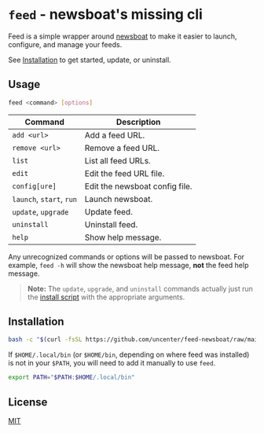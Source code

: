 # `feed` - newsboat's missing cli

Feed is a simple wrapper around [newsboat](https://newsboat.org/) to make it easier to launch, configure, and manage your feeds.

See [Installation](#installation) to get started, update, or uninstall.

## Usage

```sh
feed <command> [options]
```

| Command                  | Description                    |
| ------------------------ | ------------------------------ |
| `add <url>`              | Add a feed URL.                |
| `remove <url>`           | Remove a feed URL.             |
| `list`                   | List all feed URLs.            |
| `edit`                   | Edit the feed URL file.        |
| `config[ure]`            | Edit the newsboat config file. |
| `launch`, `start`, `run` | Launch newsboat.               |
| `update`, `upgrade`      | Update feed.                   |
| `uninstall`              | Uninstall feed.                |
| `help`                   | Show help message.             |

Any unrecognized commands or options will be passed to newsboat. For example, `feed -h` will show the newsboat help message, **not** the feed help message.

> **Note:**
> The `update`, `upgrade`, and `uninstall` commands actually just run the [install script](install.sh) with the appropriate arguments.

## Installation

```sh
bash -c "$(curl -fsSL https://github.com/uncenter/feed-newsboat/raw/main/install.sh)"
```

If `$HOME/.local/bin` (or `$HOME/bin`, depending on where feed was installed) is not in your `$PATH`, you will need to add it manually to use `feed`.

```sh
export PATH="$PATH:$HOME/.local/bin"
```

## License

[MIT](LICENSE)
